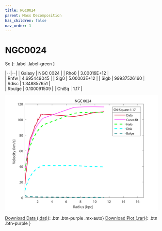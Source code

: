 ```yaml
---
title: NGC0024
parent: Mass Decomposition
has_children: false
nav_order: 1
---
```


# NGC0024 
Sc
{: .label .label-green }

|--|--|
| Galaxy    | NGC 0024 |
| Rho0     |	3.00019E+12	   |   
| Rnfw  | 4.695449045	  |
| Sig0     | 5.00003E+12	 |
| Sigb     | 99937526160	|  
| Rdisc  | 1.348857651	|   
| Rbulge      | 0.100091509 | 
| ChiSq | 1.17 |

![](/assets/plot/NGC0024.jpg)

[Download Data (.dat)](https://raw.githubusercontent.com/adhitya-spas/Database/gh-pages/assets/data/NGC0024.dat){: .btn .btn-purple .mx-auto}
[Download Plot (.rar)](https://github.com/adhitya-spas/Database/blob/gh-pages/assets/plot/NGC0024.rar?raw=true){: .btn .btn-purple }
